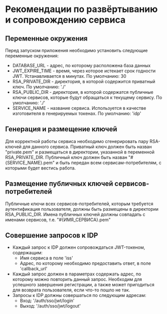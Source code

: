 # Рекомендации по развёртыванию и сопровождению сервиса
## Переменные окружения
Перед запуском приложения необходимо установить следующие переменные окружения:

* DATABASE_URL - адрес, по которому расположена база данных
* JWT_EXPIRE_TIME - время, через которое истекает срок годности JWT. Устанавливается в минутах. По умолчанию: 30
* RSA_PRIVATE_DIR - директория, в которой содержится приватный ключ. По умолчанию: './'
* RSA_PUBLIC_DIR - директория, в которой содержатся публичные ключи сервисов, которые будут обращаться к текущему сервису. По умолчанию: './'
* SERVICE_NAME - название сервиса. Используется в качестве изготовителя в генерируемых токенах. По умолчанию: 'idp'

## Генерация и размещение ключей
Для корректной работы сервиса необходимо сгенерировать пару RSA-ключей для данного сервиса. 
Приватный ключ должен быть назван "private.pem" и размещаться в директории, указанной в переменной RSA_PRIVATE_DIR.
Публичный ключ должен быть назван "#{SERVICE_NAME}.pem" и быть передан всем сервисам-потребителям, с которыми будет вестись работа.

## Размещение публичных ключей сервисов-потребителей
Публичные ключи всех сервисов-потребителей, которым требуется аутентификация пользователя, должны быть размещены в директории RSA_PUBLIC_DIR.
Имена публичных ключей должны совпадать с именами сервисов, т.е. "#{ИМЯ_СЕРВИСА}.pem" 

## Совершение запросов к IDP
* Каждый запрос к IDP должен сопровождаться JWT-токеном, содержащим:
    * Имя сервиса в поле 'iss'
    * Адрес, по которому необходимо предоставить ответ, в поле 'callback_url'
* Каждый запрос должен в параметрах содержать адрес, по которому можно повторить данный запрос. Необходим для успешного завершения регистрации, а также может пригодиться для возврата пользователя, если что-то пошло не так.
* Запросы к IDP должны совершаться по следующим адресам:
    * Вход: '/auth/sso/jwt/login'
    * Выход: '/auth/sso/jwt/logout'
